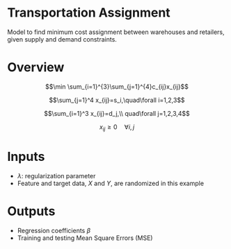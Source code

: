 # Transportation Assignment
Model to find minimum cost assignment between warehouses and retailers, given supply and demand constraints.



# Overview

$$\min \sum_{i=1}^{3}\sum_{j=1}^{4}c_{ij}x_{ij}$$

$$\sum_{j=1}^4 x_{ij}=s_i,\quad\forall i=1,2,3$$

$$\sum_{i=1}^3 x_{ij}=d_j,\\ quad\forall j=1,2,3,4$$

$$x_{ij}\geq 0 \quad\forall i,j$$ 



# Inputs

* $\lambda$: regularization parameter
* Feature and target data, $X$ and $Y$, are randomized in this example


# Outputs

* Regression coefficients $\beta$
* Training and testing Mean Square Errors (MSE)